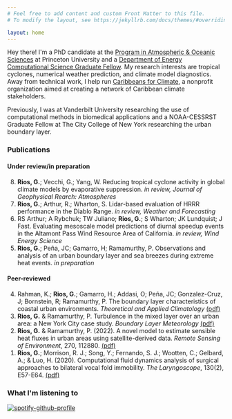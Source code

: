 ```yaml
---
# Feel free to add content and custom Front Matter to this file.
# To modify the layout, see https://jekyllrb.com/docs/themes/#overriding-theme-defaults

layout: home
---
```


Hey there! I'm a PhD candidate at the <a href='https://aos.princeton.edu/'>Program in Atmospheric & Oceanic Sciences</a> at Princeton University and a <a href='https://www.krellinst.org/csgf/fellows/profile?n=rios2023'>Department of Energy Computational Science Graduate Fellow</a>. My research interests are tropical cyclones, numerical weather prediction, and climate model diagnostics. Away from technical work, I help run <a href='https://www.caribbeansforclimate.com'>Caribbeans for Climate</a>, a nonprofit organization aimed at creating a network of Caribbean climate stakeholders. 

Previously, I was at Vanderbilt University researching the use of computational methods in biomedical applications and a NOAA-CESSRST Graduate Fellow at The City College of New York researching the urban boundary layer.

### Publications

#### Under review/in preparation

<ol reversed start='8'>
	<li><b>Rios, G.</b>; Vecchi, G.; Yang, W. Reducing tropical cyclone activity in global climate models by evaporative suppression. <i>in review, Journal of Geophysical Rearch: Atmospheres</i></li>
	<li><b>Rios, G.</b>; Arthur, R.; Wharton, S. Lidar-based evaluation of HRRR performance in the Diablo Range. <i>in review, Weather and Forecasting</i></li>
	<li>RS Arthur; A Rybchuk; TW Juliano; <b>Rios, G.</b>; S Wharton; JK Lundquist; J Fast. Evaluating mesoscale model predictions of diurnal speedup events in the Altamont Pass Wind Resource Area of California. <i>in review, Wind Energy Science</i></li>
	<li><b>Rios, G.</b>; Peña, JC; Gamarro, H; Ramamurthy, P. Observations and analysis of an urban boundary layer and sea breezes during extreme heat events. <i>in preparation</i></li>
</ol>

#### Peer-reviewed
<ol reversed>
	<li>Rahman, K.; <b>Rios, G.</b>; Gamarro, H.; Addasi, O; Peña, JC; Gonzalez-Cruz, J; Bornstein, R; Ramamurthy, P. The boundary layer characteristics of coastal urban environments. <i>Theoretical and Applied Climatology</i> <a href='/docs/rahman_atc.pdf'>(pdf)</a></li>
	<li><b>Rios, G.</b> & Ramamurthy, P. Turbulence in the mixed layer over an urban area: a New York City case study. <i>Boundary Layer Meteorology</i> <a href='/docs/rios_ramamurthy_blm.pdf'>(pdf)</a></li>
	<li><b>Rios, G.</b> & Ramamurthy, P. (2022). A novel model to estimate sensible heat fluxes  in urban areas using satellite-derived data. <i>Remote Sensing of Environment</i>, 270, 112880. <a href='/docs/qh_goes16.pdf'>(pdf)</a></li>
	<li><b>Rios, G.</b>; Morrison, R. J.; Song, Y.; Fernando, S. J.; Wootten, C.; Gelbard, A.; & Luo, H. (2020). Computational fluid dynamics analysis of surgical approaches to bilateral vocal fold immobility. <i>The Laryngoscope</i>, 130(2), E57-E64. <a href='/docs/cfd_laryngoscope.pdf'>(pdf)</a></li>
</ol>

### What I'm listening to

[![spotify-github-profile](https://spotify-github-profile.kittinanx.com/api/view?uid=mrgabrielrios&cover_image=true&theme=natemoo-re&bar_color=53b14f&bar_color_cover=false)](https://github.com/kittinan/spotify-github-profile)

